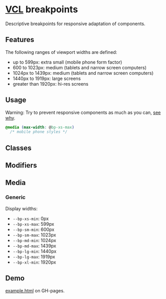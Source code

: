 # [VCL](https://vcl.github.io/) breakpoints

Descriptive breakpoints for responsive adaptation of components.

## Features

The following ranges of viewport widths are defined:

- up to 599px: extra small (mobile phone form factor)
- 600 to 1023px: medium (tablets and narrow screen computers)
- 1024px to 1439px: medium (tablets and narrow screen computers)
- 1440px to 1919px: large screens
- greater than 1920px: hi-res screens

## Usage

Warning: Try to prevent responsive components as much as you can,
[see why](https://vcl.github.io/#responsive-css-via-media-queries).

```css
@media (max-width: @bp-xs-max)
  /* mobile phone styles */
```

## Classes

## Modifiers

## Media

### Generic

Display widths:

-  `--bp-xs-min`: 0px
-  `--bp-xs-max`: 599px
-  `--bp-sm-min`: 600px
-  `--bp-sm-max`: 1023px
-  `--bp-md-min`: 1024px
-  `--bp-md-max`: 1439px
-  `--bp-lg-min`: 1440px
-  `--bp-lg-max`: 1919px
-  `--bp-xl-min`: 1920px

## Demo

[example.html](/demo/example.html) on GH-pages.
